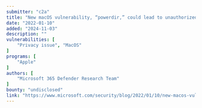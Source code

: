 ```yaml
---
submitter: "c2a"
title: "New macOS vulnerability, “powerdir,” could lead to unauthorized user data access"
date: "2022-01-10"
added: "2024-11-03"
description: ""
vulnerabilities: [
    "Privacy issue", "MacOS"
]
programs: [
    "Apple"
]
authors: [
    "Microsoft 365 Defender Research Team"
]
bounty: "undisclosed"
link: "https://www.microsoft.com/security/blog/2022/01/10/new-macos-vulnerability-powerdir-could-lead-to-unauthorized-user-data-access/"
---
```




